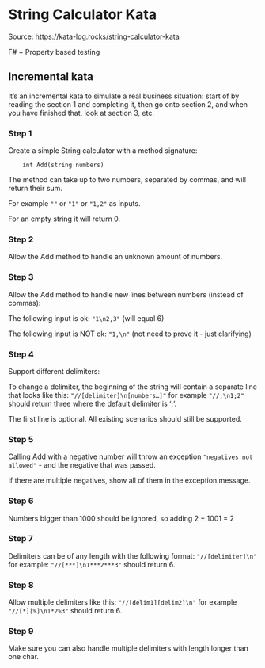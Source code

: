 # String Calculator Kata

Source: https://kata-log.rocks/string-calculator-kata

F# + Property based testing

## Incremental kata

It’s an incremental kata to simulate a real business situation: start of by reading the section 1 and completing it, then go onto section 2, and when you have finished that, look at section 3, etc.

### Step 1

Create a simple String calculator with a method signature:
```
    int Add(string numbers)
```
The method can take up to two numbers, separated by commas, and will return their sum.

For example `""` or `"1"` or `"1,2"` as inputs.

For an empty string it will return 0.

### Step 2

Allow the Add method to handle an unknown amount of numbers.

### Step 3
Allow the Add method to handle new lines between numbers (instead of commas):

The following input is ok: `"1\n2,3"` (will equal 6)

The following input is NOT ok: `"1,\n"` (not need to prove it - just clarifying)

### Step 4

Support different delimiters:

To change a delimiter, the beginning of the string will contain a separate line that looks like this: `"//[delimiter]\n[numbers…]"` for example `"//;\n1;2"` should return three where the default delimiter is ‘;’.

The first line is optional. All existing scenarios should still be supported.

### Step 5

Calling Add with a negative number will throw an exception `"negatives not allowed"` - and the negative that was passed.

If there are multiple negatives, show all of them in the exception message.

### Step 6

Numbers bigger than 1000 should be ignored, so adding 2 + 1001 = 2

### Step 7

Delimiters can be of any length with the following format: `"//[delimiter]\n"` for example: `"//[***]\n1***2***3"` should return 6.

### Step 8

Allow multiple delimiters like this: `"//[delim1][delim2]\n"` for example `"//[*][%]\n1*2%3"` should return 6.

### Step 9

Make sure you can also handle multiple delimiters with length longer than one char.